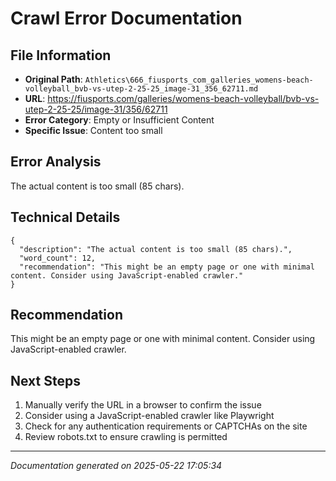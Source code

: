 # Crawl Error Documentation

## File Information
- **Original Path**: `Athletics\666_fiusports_com_galleries_womens-beach-volleyball_bvb-vs-utep-2-25-25_image-31_356_62711.md`
- **URL**: https://fiusports.com/galleries/womens-beach-volleyball/bvb-vs-utep-2-25-25/image-31/356/62711
- **Error Category**: Empty or Insufficient Content
- **Specific Issue**: Content too small

## Error Analysis
The actual content is too small (85 chars).

## Technical Details
```
{
  "description": "The actual content is too small (85 chars).",
  "word_count": 12,
  "recommendation": "This might be an empty page or one with minimal content. Consider using JavaScript-enabled crawler."
}
```

## Recommendation
This might be an empty page or one with minimal content. Consider using JavaScript-enabled crawler.

## Next Steps
1. Manually verify the URL in a browser to confirm the issue
2. Consider using a JavaScript-enabled crawler like Playwright
3. Check for any authentication requirements or CAPTCHAs on the site
4. Review robots.txt to ensure crawling is permitted

---
*Documentation generated on 2025-05-22 17:05:34*

